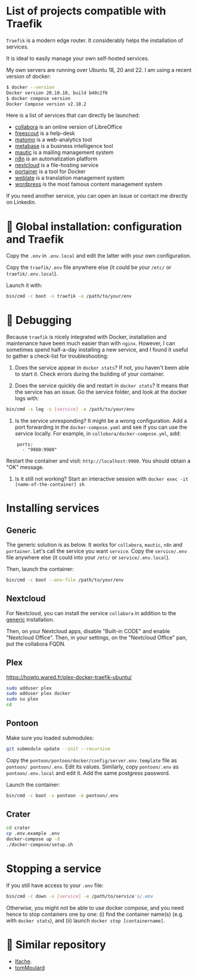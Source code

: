 # List of projects compatible with Traefik 


`Traefik` is a modern edge router. It considerably helps the installation of services. 

It is ideal to easily manage your own self-hosted services.

My own servers are running over Ubuntu 18, 20 and 22. I am using a recent version of docker:

```bash
$ docker --version
Docker version 20.10.18, build b40c2f6
$ docker compose version
Docker Compose version v2.10.2
```

Here is a list of services that can directly be launched:

- [collabora](#collabora) is an online version of LibreOffice
- [freescout](#freescout) is a help-desk
- [matomo](#matomo) is a web-analytics tool
- [metabase](#metabase) is a business intelligence tool
- [mautic](#generic) is a mailing management system
- [n8n](#generic) is an automatization platform
- [nextcloud](#nextcloud) is a file-hosting service
- [portainer](#generic) is a tool for Docker
- [weblate](#generic) is a translation management system 
- [wordpress](#generic) is the most famous content management system

If you need another service, you can open an issue or contact me directly on Linkedin.


# :beaver: Global installation: configuration and Traefik

Copy the `.env` in `.env.local` and edit the latter with your own configuration.

Copy the `traefik/.env` file anywhere else (it could be your `/etc/` or `traefik/.env.local`). 

Launch it with:

```bash
bin/cmd -c boot -s traefik -e /path/to/your/env 
```

# :bug: Debugging 

Because `traefik` is nicely integrated with Docker, installation and maintenance have been much easier than with `nginx`.
However, I can sometimes spend half-a-day installing a new service, and I found it useful to gather a check-list for troubleshooting:

1. Does the service appear in `docker stats`? If not, you haven't been able to start it. Check errors during the building of your container.

1. Does the service quickly die and restart in `docker stats`? It means that the service has an issue. Go the service folder, and look at the docker logs with: 

```bash
bin/cmd -s log -s [service] -e /path/to/your/env
```

1. Is the service unresponding? It might be a wrong configuration. Add a port forwarding in the `docker-compose.yaml` and see if you can use the service locally. For example, in `collobora/docker-compose.yml`, add:

```
    ports:
      - "9980:9980"
```

Restart the container and visit: `http://localhost:9980`. You should obtain a "OK" message.

1. Is it still not working? Start an interactive session with `docker exec -it [name-of-the-container] sh` 


# Installing services

## Generic

The generic solution is as below. It works for `collabora`, `mautic`, `n8n` and `portainer`.
Let's call the service you want `service`. 
Copy the `service/.env` file anywhere else (it could into your `/etc/` or `service/.env.local`). 

Then, launch the container:

```bash
bin/cmd -c boot --env-file /path/to/your/env
```

## Nextcloud

For Nextcloud, you can install the service `collabora` in addition to the [generic](#generic) installation.

Then, on your Nextcloud apps, disable "Built-in CODE" and enable "Nextcloud Office". Then, in your settings, on the "Nextcloud Office" pan, put the collabora FQDN.


## Plex

https://howto.wared.fr/plex-docker-traefik-ubuntu/

```bash
sudo adduser plex
sudo adduser plex docker
sudo su plex
cd

```


## Pontoon

Make sure you loaded submodules:

```bash
git submodule update --init --recursive
```

Copy the `pontoon/pontoon/docker/config/server.env.template` file as `pontoon/ pontoon/.env`. Edit its values. 
Similarly, copy `pontoon/.env` as `pontoon/.env.local` and edit it. Add the same postgress password.

Launch the container:

```bash
bin/cmd -c boot -s pontoon -e pontoon/.env
```

## Crater

```bash
cd crater
cp .env.example .env
docker-compose up -d
./docker-compose/setup.sh
```

# Stopping a service

If you still have access to your `.env` file:

```bash
bin/cmd -c down -s [service] -e /path/to/service's/.env
```

Otherwise, you might not be able to use docker compose, and you need hence to stop containers one by one: (i) find the container name(s) (e.g. with `docker stats`), and (ii) launch `docker stop [containername]`.

# :pray: Similar repository

- [lfache](https://github.com/lfache/awesome-traefik).
- [tomMoulard](https://github.com/tomMoulard/make-my-server)

